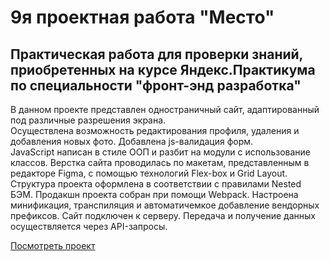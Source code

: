 ﻿# 9я проектная работа "Место"

Практическая работа для проверки знаний, приобретенных на курсе Яндекс.Практикума по специальности "фронт-энд разработка" 
-----

В данном проекте представлен одностраничный сайт, адаптированный под различные разрешения экрана.  
Осуществлена возможность редактирования профиля, удаления и добавления новых фото. Добавлена js-валидация форм.  
JavaScript написан в стиле ООП и разбит на модули с использование классов.
Верстка сайта проводилась по макетам, представленным в редакторе Figma, с помощью технологий Flex-box и Grid Layout.  
Структура проекта оформлена в соответствии с правилами Nested БЭМ.
Продакшн проекта собран при помощи Webpack. Настроена минификация, транспиляция и автоматичемкое добавление вендорных префиксов.
Сайт подключен к серверу. Передача и получение данных осуществляется через API-запросы.

[Посмотреть проект](https://bulmarik.github.io/mesto/)